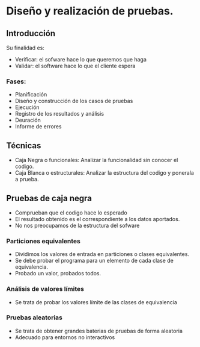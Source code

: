 # Diseño y realización de pruebas.



## Introducción

Su finalidad es:

- Verificar: el sofware hace lo que queremos que haga
- Validar: el software hace lo que el cliente espera


### Fases:
 - Planificación
 - Diseño y construcción de los casos de pruebas
 - Ejecución
 - Registro de los resultados y análisis
 - Deuración
 - Informe de errores


## Técnicas

- Caja Negra o funcionales: Analizar la funcionalidad sin conocer el codigo.
- Caja Blanca o estructurales: Analizar la estructura del codigo y ponerala a prueba.


## Pruebas de caja negra

- Comprueban que el codigo hace lo esperado
- El resultado obtenido es el correspondiente a los datos aportados.
- No nos preocupamos de la estructura del sofware


### Particiones equivalentes
- Dividimos los valores de entrada en particiones o clases equivalentes.
- Se debe probar el programa para un elemento de cada clase de equivalencia.
- Probado un valor, probados todos.


### Análisis de valores límites

- Se trata de probar los valores límite de las clases de equivalencia

### Pruebas aleatorias

- Se trata de obtener grandes baterias de pruebas de forma aleatoria
- Adecuado para entornos no interactivos
